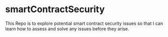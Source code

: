 # smartContractSecurity

This Repo is to explore potential smart contract security issues so that I can learn how to assess and solve any issues before they arise.
